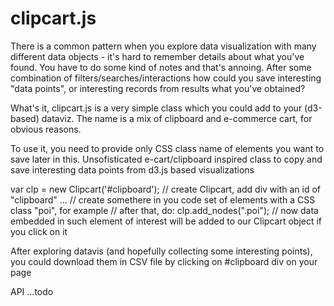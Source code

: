 # clipcart.js

There is a common pattern when you explore data visualization with many different data objects - it's hard to remember
details about what you've found. You have to do some kind of notes and that's annoing. After some combination of 
filters/searches/interactions how could you save interesting "data points", or interesting records from results what you've obtained?

What's it, clipcart.js is a very simple class which you could add to your (d3-based) dataviz. The name is a mix of clipboard and 
e-commerce cart, for obvious reasons. 

To use it,  you need to provide only CSS class name of elements you want to save later in this. 
Unsofisticated e-cart/clipboard inspired class to copy and save interesting data points from d3.js based visualizations


var clp = new Clipcart('#clipboard');  // create Clipcart, add div with an id of "clipboard"
...
// create somethere in you code set of elements with a CSS class "poi", for example
// after that, do:
clp.add_nodes(".poi"); // now data embedded in such element of interest will be added to our Clipcart object if you click on it

After exploring datavis (and hopefully collecting some interesting points), you could download them in CSV file by clicking on #clipboard 
div on your page 


API
...todo
